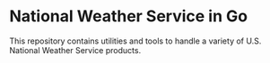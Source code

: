 # National Weather Service in Go

This repository contains utilities and tools to handle a variety of U.S. National Weather Service products.
